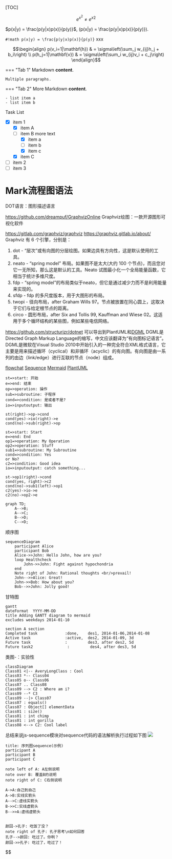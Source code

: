 
[TOC]

$$
e^{x^2}\neq{e^x}^2
$$

$p(x|y) = \frac{p(y|x)p(x)}{p(y)}$, \(p(x|y) = \frac{p(y|x)p(x)}{p(y)}\).

`#!math p(x|y) = \frac{p(y|x)p(x)}{p(y)}` xxx

```math
\begin{align}
    p(v_i=1|\mathbf{h}) & = \sigma\left(\sum_j w_{ij}h_j + b_i\right) \\
    p(h_j=1|\mathbf{v}) & = \sigma\left(\sum_i w_{ij}v_i + c_j\right)
\end{align}
```

=== "Tab 1"
    Markdown **content**.

    Multiple paragraphs.

=== "Tab 2"
    More Markdown **content**.

    - list item a
    - list item b



Task List

- [X] item 1
    * [X] item A
    * [ ] item B
        more text
        + [x] item a
        + [ ] item b
        + [x] item c
    * [X] item C
- [ ] item 2
- [ ] item 3

# Mark流程图语法

DOT语言：图形描述语言

https://github.com/dreampuf/GraphvizOnline
Graphviz绘图：一款开源图形可视化软件

https://gitlab.com/graphviz/graphviz
https://graphviz.gitlab.io/about/
Graphviz 有 6 个引擎，分别是：
1. dot - “层次”或有向图的分层绘图。如果边具有方向性，这是默认使用的工具。
2. neato - “spring model” 布局。如果图不是太大(大约 100 个节点)，而且您对它一无所知，那么这是默认的工具。Neato 试图最小化一个全局能量函数，它相当于统计多维尺度。
3. fdp - “spring model”的布局类似于neato，但它是通过减少力而不是利用能量来实现的。
4. sfdp - fdp 的多尺度版本，用于大图形的布局。
5. twopi - 径向布局，after Graham Wills 97。节点被放置在同心圆上，这取决于它们与给定根节点的距离。
6. circo - 圆形布局，after Six and Tollis 99, Kauffman and Wiese 02。这适用于多个循环结构的某些图，例如某些电信网络。

https://github.com/structurizr/dotnet
可以导出到PlantUML和[DGML](https://github.com/MicrosoftDocs/visualstudio-docs/blob/master/docs/modeling/directed-graph-markup-language-dgml-reference.md)
  DGML是Directed Graph Markup Language的缩写，中文应该翻译为“有向图标记语言”。 DGML是微软在Visual Studio 2010中开始引入的一种完全符合XML格式语言，它主要是用来描述循环（cyclical）和非循环（acyclic）的有向图。有向图是由一系列的由边（link/edge）进行互联的节点（node）组成。

[flowchat](http://flowchart.js.org/)
[Sequence](https://bramp.github.io/js-sequence-diagrams/)
[Mermaid](https://mermaid-js.github.io/mermaid/#/)
[PlantUML](https://plantuml.com/zh/)

```flow
st=>start: 开始
e=>end: 结束
op=>operation: 操作
sub=>subroutine: 子程序
cond=>condition: 是或者不是?
io=>inputoutput: 输出

st(right)->op->cond
cond(yes)->io(right)->e
cond(no)->sub(right)->op
```

```flow
st=>start: Start
e=>end: End
op1=>operation: My Operation
op2=>operation: Stuff
sub1=>subroutine: My Subroutine
cond=>condition: Yes
or No?
c2=>condition: Good idea
io=>inputoutput: catch something...

st->op1(right)->cond
cond(yes, right)->c2
cond(no)->sub1(left)->op1
c2(yes)->io->e
c2(no)->op2->e
```

```mermaid
graph TD;
    A-->B;
    A-->C;
    B-->D;
    C-->D;
```
顺序图
```mermaid
sequenceDiagram
    participant Alice
    participant Bob
    Alice->>John: Hello John, how are you?
    loop Healthcheck
        John->>John: Fight against hypochondria
    end
    Note right of John: Rational thoughts <br/>prevail!
    John-->>Alice: Great!
    John->>Bob: How about you?
    Bob-->>John: Jolly good!
```
甘特图
```mermaid
gantt
dateFormat  YYYY-MM-DD
title Adding GANTT diagram to mermaid
excludes weekdays 2014-01-10

section A section
Completed task            :done,    des1, 2014-01-06,2014-01-08
Active task               :active,  des2, 2014-01-09, 3d
Future task               :         des3, after des2, 5d
Future task2               :         des4, after des3, 5d
```

类图-：实验性
```
classDiagram
Class01 <|-- AveryLongClass : Cool
Class03 *-- Class04
Class05 o-- Class06
Class07 .. Class08
Class09 --> C2 : Where am i?
Class09 --* C3
Class09 --|> Class07
Class07 : equals()
Class07 : Object[] elementData
Class01 : size()
Class01 : int chimp
Class01 : int gorilla
Class08 <--> C2: Cool label
```

总结来说js-sequence模块对sequence代码的语法解析执行过程如下图
![](img/o/grammar.png)
```sequence
title: 序列图sequence(示例)
participant A
participant B
participant C

note left of A: A左侧说明
note over B: 覆盖B的说明
note right of C: C右侧说明

A->A:自己到自己
A->B:实线实箭头
A-->C:虚线实箭头
B->>C:实线虚箭头
B-->>A:虚线虚箭头
```



```sequence

颜回->孔子: 吃饭了没？
note right of 孔子: 孔子思考\n如何回答
孔子-->颜回: 吃过了。你咧？
颜回->>孔子: 吃过了，吃过了！

```

$$
